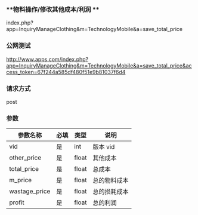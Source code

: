 ### **物料操作/修改其他成本/利润 **
index.php?app=InquiryManageClothing&m=TechnologyMobile&a=save_total_price

### **公网测试**
http://www.apps.com/index.php?app=InquiryManageClothing&m=TechnologyMobile&a=save_total_price&access_token=67f244a585df480f51e9b81037f6d4

### **请求方式**
post


### **参数**
| 参数名称  |必填|   类型  |说明      |
|------|-----|------|------|
| vid| 是 | int|版本 vid|
| other_price| 是 | float|其他成本|
| total_price| 是 | float|总成本|
| m_price| 是 | float|总的物料成本|
| wastage_price| 是 | float|总的损耗成本|
| profit| 是 | float|总的利润|

